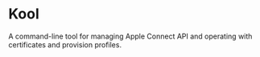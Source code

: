 # Kool
A command-line tool for managing Apple Connect API and operating with certificates and provision profiles.
